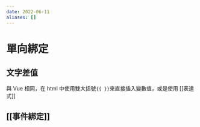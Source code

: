 ```yaml
---
date: 2022-06-11
aliases: []
---
```


# 單向綁定

## 文字差值

與 Vue 相同，在 html 中使用雙大括號`{{ }}`來直接插入變數值，或是使用 [[表達式]]

## [[事件綁定]]
